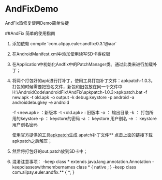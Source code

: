 # AndFixDemo
AndFix热修复使用Demo简单快捷


##AndFix 简单的使用指南
1. 添加依赖   compile 'com.alipay.euler:andfix:0.3.1@aar'
2. 在AndroidManifest.xml中添加使用读写SD卡得权限
3. 在Application中初始化Andfix中的PatchManager类。通过此类来进行加载补丁；
4. 将两个打包好的apk进行打补丁，使用工具打包补丁文件：apkpatch-1.0.3，打包的时候需要把签名文件，新包和旧包放在同一个文件中
    H:\AndroidCode\androidFix\AndFix\apkpatch-1.0.3>apkpatch.bat -f new.apk -t old.apk -o output -k debug.keystore -p android -a androiddebugkey -e android

     -f <new.apk> ：新版本
     -t <old.apk> : 旧版本
     -o <output> ： 输出目录
     -k <keystore>： 打包所用的keystore
     -p <password>： keystore的密码
     -a <alias>： keystore 用户别名
     -e <alias password>： keystore 用户别名密码

     使用官方提供的工具[apkpatch](https://github.com/alibaba/AndFix/blob/master/tools/apkpatch-1.0.3.zip)生成.apatch补丁文件**
     点击上面的链接下载apkpatch之后解压；

5. 然后将打包好的out.patch放到SD卡中；
6. 混淆注意事项：
    -keep class * extends java.lang.annotation.Annotation
    -keepclasseswithmembernames class * { native <methods>; }
    -keep class com.alipay.euler.andfix.** { *; }